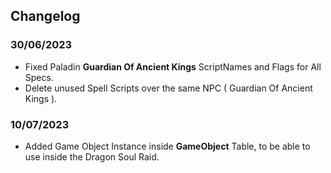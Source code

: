 ## Changelog

### 30/06/2023

- Fixed Paladin **Guardian Of Ancient Kings** ScriptNames and Flags for All Specs.
- Delete unused Spell Scripts over the same NPC ( Guardian Of Ancient Kings ).

### 10/07/2023

- Added Game Object Instance inside **GameObject** Table, to be able to use inside the Dragon Soul Raid.